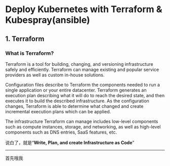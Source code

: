 # Deploy Kubernetes with Terraform & Kubespray(ansible)


## 1. Terraform

### What is Terraform?

Terraform is a tool for building, changing, and versioning infrastructure safely and efficiently. Terraform can manage existing and popular service providers as well as custom in-house solutions.

Configuration files describe to Terraform the components needed to run a single application or your entire datacenter. Terraform generates an execution plan describing what it will do to reach the desired state, and then executes it to build the described infrastructure. As the configuration changes, Terraform is able to determine what changed and create incremental execution plans which can be applied.

The infrastructure Terraform can manage includes low-level components such as compute instances, storage, and networking, as well as high-level components such as DNS entries, SaaS features, etc.

说白了，就是“**Write, Plan, and create Infrastructure as Code**”

---
首先哦我
<!--stackedit_data:
eyJoaXN0b3J5IjpbLTkyNTgzOTAyNywtOTc0MTYzODU4XX0=
-->